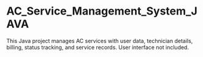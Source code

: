 # AC_Service_Management_System_JAVA
This Java project manages AC services with user data, technician details, billing, status tracking, and service records. User interface not included.
